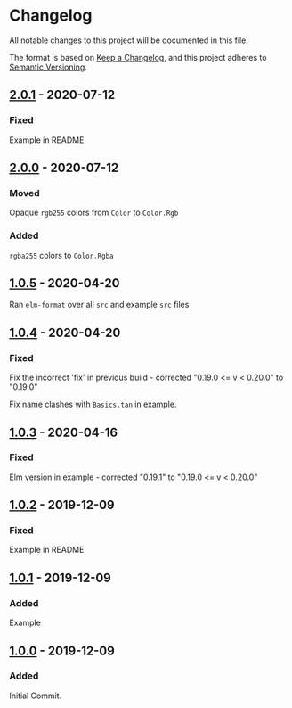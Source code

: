 # Changelog

All notable changes to this project will be documented in this file.

The format is based on [Keep a Changelog](https://keepachangelog.com/en/1.0.0/), and this project adheres to [Semantic Versioning](https://semver.org/spec/v2.0.0.html).

## [2.0.1] - 2020-07-12

### Fixed

Example in README

## [2.0.0] - 2020-07-12

### Moved

Opaque `rgb255` colors from `Color` to `Color.Rgb`

### Added

`rgba255` colors to `Color.Rgba`

## [1.0.5] - 2020-04-20

Ran `elm-format` over all `src` and example `src` files

## [1.0.4] - 2020-04-20

### Fixed

Fix the incorrect 'fix' in previous build - corrected "0.19.0 <= v < 0.20.0" to "0.19.0"

Fix name clashes with `Basics.tan` in example.

## [1.0.3] - 2020-04-16

### Fixed

Elm version in example - corrected "0.19.1" to "0.19.0 <= v < 0.20.0"

## [1.0.2] - 2019-12-09

### Fixed

Example in README

## [1.0.1] - 2019-12-09

### Added

Example

## [1.0.0] - 2019-12-09

### Added

Initial Commit.

[2.0.1]: https://github.com/phollyer/elm-ui-colors/compare/2.0.0...2.0.1
[2.0.0]: https://github.com/phollyer/elm-ui-colors/compare/1.0.5...2.0.0
[1.0.5]: https://github.com/phollyer/elm-ui-colors/compare/1.0.4...1.0.5
[1.0.4]: https://github.com/phollyer/elm-ui-colors/compare/1.0.3...1.0.4
[1.0.3]: https://github.com/phollyer/elm-ui-colors/compare/1.0.2...1.0.3
[1.0.2]: https://github.com/phollyer/elm-ui-colors/compare/1.0.1...1.0.2
[1.0.1]: https://github.com/phollyer/elm-ui-colors/compare/1.0.0...1.0.1
[1.0.0]: https://github.com/phollyer/elm-ui-colors/releases/tag/1.0.0

